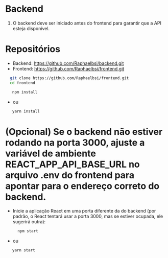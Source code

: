# Backend

1. O backend deve ser iniciado antes do frontend para garantir que a API esteja disponível.

# Repositórios

- Backend: https://github.com/Raphaelbsi/backend.git
- Frontend: https://github.com/Raphaelbsi/frontend.git

```bash
  git clone https://github.com/Raphaelbsi/frontend.git
  cd frontend
```

```bash
   npm install
```

- ou

```bash
   yarn install
```

# (Opcional) Se o backend não estiver rodando na porta 3000, ajuste a variável de ambiente REACT_APP_API_BASE_URL no arquivo .env do frontend para apontar para o endereço correto do backend.

- Inicie a aplicação React em uma porta diferente da do backend (por padrão, o React tentará usar a porta 3000, mas se estiver ocupada, ele sugerirá outra):

  ```bash
    npm start
  ```

* ou

```bash
   yarn start
```
